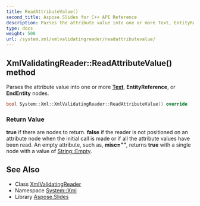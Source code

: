 ```yaml
---
title: ReadAttributeValue()
second_title: Aspose.Slides for C++ API Reference
description: Parses the attribute value into one or more Text, EntityReference, or EndEntity nodes.
type: docs
weight: 508
url: /system.xml/xmlvalidatingreader/readattributevalue/
---
```

## XmlValidatingReader::ReadAttributeValue() method


Parses the attribute value into one or more **[Text](../../../system.text/)**, **EntityReference**, or **EndEntity** nodes.

```cpp
bool System::Xml::XmlValidatingReader::ReadAttributeValue() override
```


### Return Value

**true** if there are nodes to return. **false** if the reader is not positioned on an attribute node when the initial call is made or if all the attribute values have been read. An empty attribute, such as, **misc=\"\"**, returns **true** with a single node with a value of [String::Empty](../../../system/string/empty/).

## See Also

* Class [XmlValidatingReader](../)
* Namespace [System::Xml](../../)
* Library [Aspose.Slides](../../../)
